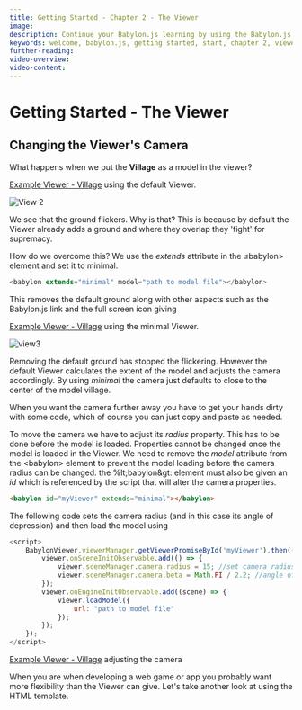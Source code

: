 ```yaml
---
title: Getting Started - Chapter 2 - The Viewer
image:
description: Continue your Babylon.js learning by using the Babylon.js viewer to view a model.
keywords: welcome, babylon.js, getting started, start, chapter 2, viewer
further-reading:
video-overview:
video-content:
---
```


# Getting Started - The Viewer

## Changing the Viewer's Camera

What happens when we put the **Village** as a model in the viewer?

[Example Viewer - Village](/webpages/page2.html) using the default Viewer.

![View 2](/img/getstarted/view2.png)

We see that the ground flickers. Why is that? This is because by default the Viewer already adds a ground and where they overlap they 'fight' for supremacy.

How do we overcome this? We use the _extends_ attribute in the &le;babylon&gt; element and set it to minimal.

```javascript
<babylon extends="minimal" model="path to model file"></babylon>
```

This removes the default ground along with other aspects such as the Babylon.js link and the full screen icon giving

[Example Viewer - Village](/webpages/page3.html) using the minimal Viewer.

![view3](/img/getstarted/view3.png)

Removing the default ground has stopped the flickering. However the default Viewer calculates the extent of the model and adjusts the camera accordingly. By using _minimal_ the camera just defaults to close to the center of the model village.

When you want the camera further away you have to get your hands dirty with some code, which of course you can just copy and paste as needed.

To move the camera we have to adjust its _radius_ property. This has to be done before the model is loaded. Properties cannot be changed once the model is loaded in the Viewer. We need to remove the _model_ attribute from the &lt;babylon&gt; element to prevent the model loading before the camera radius can be changed. the %lt;babylon&gt: element must also be given an _id_ which is referenced by the script that will alter the camera properties.

```html
<babylon id="myViewer" extends="minimal"></babylon>
```

The following code sets the camera radius (and in this case its angle of depression) and then load the model using

```javascript
<script>
    BabylonViewer.viewerManager.getViewerPromiseById('myViewer').then((viewer) => {
        viewer.onSceneInitObservable.add(() => {
            viewer.sceneManager.camera.radius = 15; //set camera radius
            viewer.sceneManager.camera.beta = Math.PI / 2.2; //angle of depression
        });
        viewer.onEngineInitObservable.add((scene) => {
            viewer.loadModel({
                url: "path to model file"
            });
        });
    });
</script>
```

[Example Viewer - Village](/webpages/page4.html) adjusting the camera

When you are when developing a web game or app you probably want more flexibility than the Viewer can give. Let's take another look at using the HTML template.
